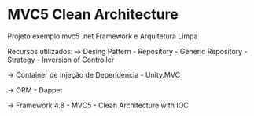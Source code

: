 # MVC5 Clean Architecture
Projeto exemplo mvc5 .net Framework e Arquitetura Limpa

Recursos utilizados:
 -> Desing Pattern
     - Repository
     - Generic Repository
     - Strategy
     - Inversion of Controller
      
-> Container de Injeção de Dependencia
     - Unity.MVC

-> ORM
     - Dapper

-> Framework 4.8 - MVC5 - Clean Architecture with IOC


